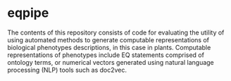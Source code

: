 # eqpipe
The contents of this repository consists of code for evaluating the utility of using automated methods to generate computable representations of biological phenotypes descriptions, in this case in plants. Computable representations of phenotypes include EQ statements comprised of ontology terms, or numerical vectors generated using natural language processing (NLP) tools such as doc2vec.